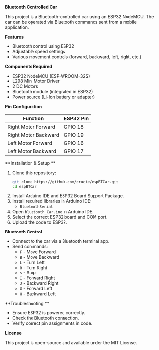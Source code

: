 **Bluetooth Controlled Car**

This project is a Bluetooth-controlled car using an ESP32 NodeMCU. The car can be operated via Bluetooth commands sent from a mobile application.

**Features**
- Bluetooth control using ESP32
- Adjustable speed settings
- Various movement controls (forward, backward, left, right, etc.)

**Components Required**
- ESP32 NodeMCU (ESP-WROOM-32S)
- L298 Mini Motor Driver
- 2 DC Motors
- Bluetooth module (integrated in ESP32)
- Power source (Li-Ion battery or adapter)

**Pin Configuration**

| Function  | ESP32 Pin |
|-----------|----------|
| Right Motor Forward | GPIO 18 |
| Right Motor Backward | GPIO 19 |
| Left Motor Forward | GPIO 16 |
| Left Motor Backward | GPIO 17 |

**Installation & Setup
**
1. Clone this repository:
   ```bash
   git clone https://github.com/crucie/espBTCar.git
   cd espBTCar
   ```
2. Install Arduino IDE and ESP32 Board Support Package.
3. Install required libraries in Arduino IDE:
   - `BluetoothSerial`
4. Open `bluetooth_Car.ino` in Arduino IDE.
5. Select the correct ESP32 board and COM port.
6. Upload the code to ESP32.

**Bluetooth Control**

- Connect to the car via a Bluetooth terminal app.
- Send commands:
  - `F` - Move Forward
  - `B` - Move Backward
  - `L` - Turn Left
  - `R` - Turn Right
  - `S` - Stop
  - `I` - Forward Right
  - `J` - Backward Right
  - `G` - Forward Left
  - `H` - Backward Left

**Troubleshooting
**
- Ensure ESP32 is powered correctly.
- Check the Bluetooth connection.
- Verify correct pin assignments in code.

**License**

This project is open-source and available under the MIT License.

